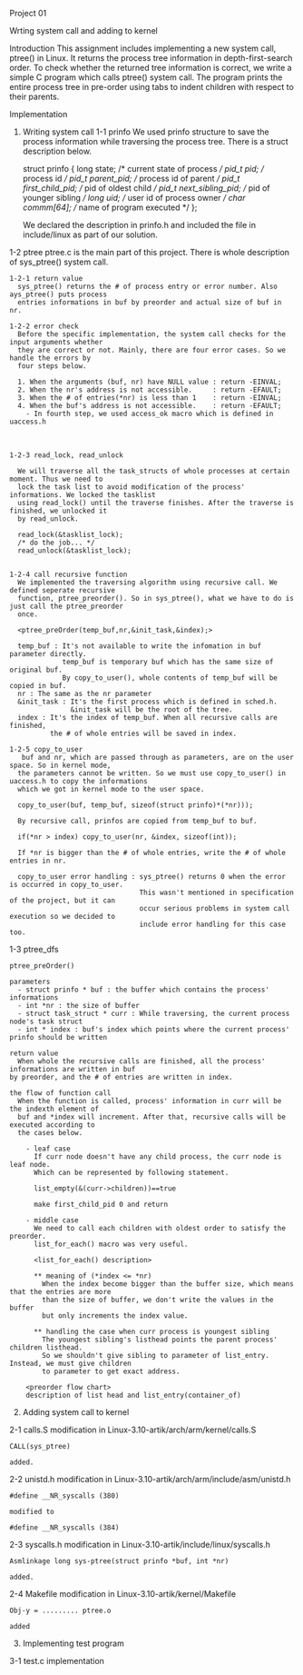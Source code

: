 Project 01

Wrting system call and adding to kernel

Introduction
This assignment includes implementing a new system call, ptree() in Linux. It returns the process tree information in depth-first-search order. To check whether the returned tree information is correct, we write a simple C program which calls ptree() system call. The program prints the entire process tree in pre-order using tabs to indent children with respect to their parents.

Implementation

1. Writing system call
  1-1 prinfo
    We used prinfo structure to save the process information while traversing the process tree.
    There is a struct description below.
    
    struct prinfo {
      long state;             /* current state of process */
      pid_t pid;              /* process id */
      pid_t parent_pid;       /* process id of parent */
      pid_t first_child_pid;  /* pid of oldest child */
      pid_t next_sibling_pid; /* pid of younger sibling */
      long uid;               /* user id of process owner */
      char commm[64];         /* name of program executed */
    };
    
    We declared the description in prinfo.h and included the file in include/linux as part of our solution.
  
  1-2 ptree
    ptree.c is the main part of this project. There is whole description of sys_ptree() system call.
    
    1-2-1 return value
      sys_ptree() returns the # of process entry or error number. Also ays_ptree() puts process 
      entries informations in buf by preorder and actual size of buf in nr.
    
    1-2-2 error check
      Before the specific implementation, the system call checks for the input arguments whether 
      they are correct or not. Mainly, there are four error cases. So we handle the errors by 
      four steps below.
      
      1. When the arguments (buf, nr) have NULL value : return -EINVAL;
      2. When the nr's address is not accessible.     : return -EFAULT;
      3. When the # of entries(*nr) is less than 1    : return -EINVAL;
      4. When the buf's address is not accessible.    : return -EFAULT;
        - In fourth step, we used access_ok macro which is defined in uaccess.h
        
        <whole definition of access_ok macro>
        
    1-2-3 read_lock, read_unlock
    
      We will traverse all the task_structs of whole processes at certain moment. Thus we need to
      lock the task list to avoid modification of the process' informations. We locked the tasklist
      using read_lock() until the traverse finishes. After the traverse is finished, we unlocked it
      by read_unlock.
      
      read_lock(&tasklist_lock);
      /* do the job... */
      read_unlock(&tasklist_lock);

      
    1-2-4 call recursive function
      We implemented the traversing algorithm using recursive call. We defined seperate recursive
      function, ptree_preorder(). So in sys_ptree(), what we have to do is just call the ptree_preorder
      once.
      
      <ptree_preOrder(temp_buf,nr,&init_task,&index);>
      
      temp_buf : It's not available to write the infomation in buf parameter directly.
                 temp_buf is temporary buf which has the same size of original buf.
                 By copy_to_user(), whole contents of temp_buf will be copied in buf.
      nr : The same as the nr parameter
      &init_task : It's the first process which is defined in sched.h. 
                   &init_task will be the root of the tree.
      index : It's the index of temp_buf. When all recursive calls are finished, 
              the # of whole entries will be saved in index.
      
    1-2-5 copy_to_user
       buf and nr, which are passed through as parameters, are on the user space. So in kernel mode,
      the parameters cannot be written. So we must use copy_to_user() in uaccess.h to copy the informations
      which we got in kernel mode to the user space.
      
      copy_to_user(buf, temp_buf, sizeof(struct prinfo)*(*nr)));
      
      By recursive call, prinfos are copied from temp_buf to buf.
      
      if(*nr > index) copy_to_user(nr, &index, sizeof(int));
      
      If *nr is bigger than the # of whole entries, write the # of whole entries in nr.
      
      copy_to_user error handling : sys_ptree() returns 0 when the error is occurred in copy_to_user.
                                    This wasn't mentioned in specification of the project, but it can
                                    occur serious problems in system call execution so we decided to 
                                    include error handling for this case too.
      
  1-3 ptree_dfs
  
    ptree_preOrder()
    
    parameters
      - struct prinfo * buf : the buffer which contains the process' informations
      - int *nr : the size of buffer
      - struct task_struct * curr : While traversing, the current process node's task struct
      - int * index : buf's index which points where the current process' prinfo should be written
      
    return value
      When whole the recursive calls are finished, all the process' informations are written in buf
    by preorder, and the # of entries are written in index.
    
    the flow of function call
      When the function is called, process' information in curr will be the indexth element of
      buf and *index will increment. After that, recursive calls will be executed according to 
      the cases below.
      
        - leaf case
          If curr node doesn't have any child process, the curr node is leaf node.
          Which can be represented by following statement.
          
          list_empty(&(curr->children))==true
          
          make first_child_pid 0 and return
          
        - middle case
          We need to call each children with oldest order to satisfy the preorder.
          list_for_each() macro was very useful.
          
          <list_for_each() description>
          
          ** meaning of (*index <= *nr)
            When the index become bigger than the buffer size, which means that the entries are more
            than the size of buffer, we don't write the values in the buffer 
            but only increments the index value.
            
          ** handling the case when curr process is youngest sibling
            The youngest sibling's listhead points the parent process' children listhead.
            So we shouldn't give sibling to parameter of list_entry. Instead, we must give children
            to parameter to get exact address.
            
        <preorder flow chart>
        description of list head and list_entry(container_of)
        

      
2. Adding system call to kernel
  
  2-1 calls.S modification
    in Linux-3.10-artik/arch/arm/kernel/calls.S
    
    CALL(sys_ptree) 
    
    added.
    
  2-2 unistd.h modification
    in Linux-3.10-artik/arch/arm/include/asm/unistd.h
    
    #define __NR_syscalls (380)
    
    modified to
    
    #define __NR_syscalls (384)
    
  2-3 syscalls.h modification
    in Linux-3.10-artik/include/linux/syscalls.h
    
    Asmlinkage long sys-ptree(struct prinfo *buf, int *nr)
    
    added.
    
  2-4 Makefile modification
    in Linux-3.10-artik/kernel/Makefile
    
    Obj-y = ......... ptree.o 
    
    added
    
3. Implementing test program

  3-1 test.c implementation
  

